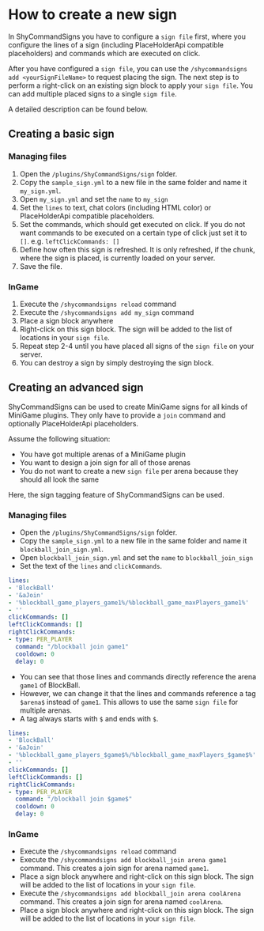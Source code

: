 # How to create a new sign

In ShyCommandSigns you have to configure a ``sign file`` first, where you configure
the lines of a sign (including PlaceHolderApi compatible placeholders) and commands
which are executed on click.

After you have configured a ``sign file``, you can use the ``/shycommandsigns add <yourSignFileName>`` to request placing the sign.
The next step is to perform a right-click on an existing sign block to apply your ``sign file``. You can add multiple placed signs to a single ``sigm file``.

A detailed description can be found below.

## Creating a basic sign

### Managing files

1. Open the ``/plugins/ShyCommandSigns/sign`` folder.
2. Copy the ``sample_sign.yml`` to a new file in the same folder and name it ``my_sign.yml``.
3. Open ``my_sign.yml`` and set the ``name`` to ``my_sign``
4. Set the ``lines`` to text, chat colors (including HTML color) or PlaceHolderApi compatible placeholders.
5. Set the commands, which should get executed on click. If you do not want commands to be executed on a certain type of click just set it to ``[]``. e.g. ``leftClickCommands: []``
6. Define how often this sign is refreshed. It is only refreshed, if the chunk, where the sign is placed, is currently loaded on your server.
7. Save the file.

### InGame

1. Execute the ``/shycommandsigns reload`` command
2. Execute the ``/shycommandsigns add my_sign`` command
3. Place a sign block anywhere
4. Right-click on this sign block. The sign will be added to the list of locations in your ``sign file``.
5. Repeat step 2-4 until you have placed all signs of the ``sign file`` on your server.
6. You can destroy a sign by simply destroying the sign block.

## Creating an advanced sign

ShyCommandSigns can be used to create MiniGame signs for all kinds of MiniGame plugins. They only have to provide a ``join`` command and optionally PlaceHolderApi placeholders.

Assume the following situation:

* You have got multiple arenas of a MiniGame plugin
* You want to design a join sign for all of those arenas 
* You do not want to create a new ``sign file`` per arena because they should all look the same

Here, the sign tagging feature of ShyCommandSigns can be used. 

### Managing files

* Open the ``/plugins/ShyCommandSigns/sign`` folder.
* Copy the ``sample_sign.yml`` to a new file in the same folder and name it ``blockball_join_sign.yml``.
* Open ``blockball_join_sign.yml`` and set the ``name`` to ``blockball_join_sign``
* Set the text of the ``lines`` and ``clickCommands``.

```yaml
lines:
- 'BlockBall'
- '&aJoin'
- '%blockball_game_players_game1%/%blockball_game_maxPlayers_game1%'
- ''
clickCommands: []
leftClickCommands: []
rightClickCommands:
- type: PER_PLAYER
  command: "/blockball join game1"
  cooldown: 0
  delay: 0
```

* You can see that those lines and commands directly reference the arena ``game1`` of BlockBall. 
* However, we can change it that the lines and commands reference a tag ``$arena$`` instead of ``game1``. This allows to use the same ``sign file`` for multiple arenas.
* A tag always starts with ``$`` and ends with ``$``.

```yaml
lines:
- 'BlockBall'
- '&aJoin'
- '%blockball_game_players_$game$%/%blockball_game_maxPlayers_$game$%'
- ''
clickCommands: []
leftClickCommands: []
rightClickCommands:
- type: PER_PLAYER
  command: "/blockball join $game$"
  cooldown: 0
  delay: 0
```

### InGame

* Execute the ``/shycommandsigns reload`` command
* Execute the ``/shycommandsigns add blockball_join arena game1`` command. This creates a join sign for arena named ``game1``.
* Place a sign block anywhere and right-click on this sign block. The sign will be added to the list of locations in your ``sign file``.
* Execute the ``/shycommandsigns add blockball_join arena coolArena`` command. This creates a join sign for arena named ``coolArena``.
* Place a sign block anywhere and right-click on this sign block. The sign will be added to the list of locations in your ``sign file``.
